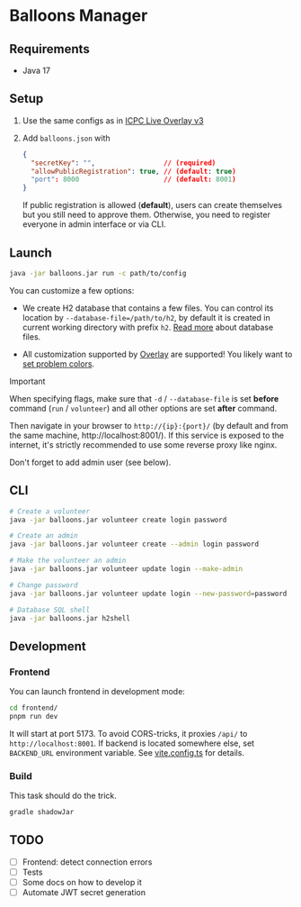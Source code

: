 # Balloons Manager

## Requirements

* Java 17

## Setup

1. Use the same configs as in [ICPC Live Overlay v3](https://github.com/icpc/live-v3)
2. Add `balloons.json` with

   ```json
   {
     "secretKey": "",                 // (required)
     "allowPublicRegistration": true, // (default: true)
     "port": 8000                     // (default: 8001)
   }
   ```

   If public registration is allowed (**default**), users can create themselves but you still need to approve them.
   Otherwise, you need to register everyone in admin interface or via CLI.

## Launch

```bash
java -jar balloons.jar run -c path/to/config
```

You can customize a few options:
* We create H2 database that contains a few files. You can control its location by `--database-file=/path/to/h2`, by default it is created
  in current working directory with prefix `h2`. [Read more](http://www.h2database.com/html/features.html#database_file_layout) about database files.

* All customization supported by [Overlay](https://github.com/icpc/live-v3) are supported!
  You likely want to [set problem colors](https://github.com/icpc/live-v3/blob/main/docs/advanced.json.md#change-problem-info).

> [!IMPORTANT] 
> When specifying flags, make sure that `-d` / `--database-file` is set **before** command (`run` / `volunteer`) and all other options
> are set **after** command.

Then navigate in your browser to `http://{ip}:{port}/` (by default and from the same machine, http://localhost:8001/). If this service
is exposed to the internet, it's strictly recommended to use some reverse proxy like nginx.

Don't forget to add admin user (see below).

## CLI

```bash
# Create a volunteer
java -jar balloons.jar volunteer create login password

# Create an admin
java -jar balloons.jar volunteer create --admin login password

# Make the volunteer an admin
java -jar balloons.jar volunteer update login --make-admin

# Change password
java -jar balloons.jar volunteer update login --new-password=password

# Database SQL shell
java -jar balloons.jar h2shell
```

## Development

### Frontend

You can launch frontend in development mode:

```bash
cd frontend/
pnpm run dev
```

It will start at port 5173. To avoid CORS-tricks, it proxies `/api/` to `http://localhost:8001`. If backend is located somewhere else,
set `BACKEND_URL` environment variable. See [vite.config.ts](frontend/vite.config.ts) for details.

### Build

This task should do the trick.

```bash
gradle shadowJar
```

## TODO

- [ ] Frontend: detect connection errors
- [ ] Tests
- [ ] Some docs on how to develop it
- [ ] Automate JWT secret generation 
